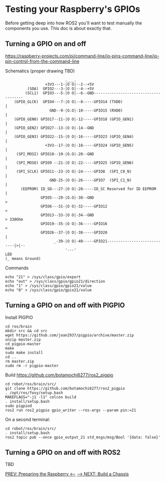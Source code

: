# Testing your Raspberry's GPIOs

Before getting deep into how ROS2 you'll want to test manually the components you use. This doc is about exactly that.

## Turning a GPIO on and off
https://raspberry-projects.com/pi/command-line/io-pins-command-line/io-pin-control-from-the-command-line

Schematics (proper drawing TBD)

```
                           .___.              
                  +3V3---1-|O O|--2--+5V
          (SDA)  GPIO2---3-|O O|--4--+5V
         (SCL1)  GPIO3---5-|O O|--6--GND--------------------------------------
    (GPIO_GLCK)  GPIO4---7-|O O|--8-----GPIO14 (TXD0)                        |
                    GND--9-|O.O|-10-----GPIO15 (RXD0)                        |
    (GPIO_GEN0) GPIO17--11-|O O|-12-----GPIO18 (GPIO_GEN1)                   |
    (GPIO_GEN2) GPIO27--13-|O O|-14--GND                                     |
    (GPIO_GEN3) GPIO22--15-|O O|-16-----GPIO23 (GPIO_GEN4)                   |
                  +3V3--17-|O O|-18-----GPIO24 (GPIO_GEN5)                   |
     (SPI_MOSI) GPIO10--19-|O.O|-20--GND                                     |
     (SPI_MOSO) GPIO9 --21-|O O|-22-----GPIO25 (GPIO_GEN6)                   |
     (SPI_SCLK) GPIO11--23-|O O|-24-----GPIO8  (SPI_C0_N)                    |
                    GND-25-|O O|-26-----GPIO7  (SPI_C1_N)                    |
       (EEPROM) ID_SD---27-|O O|-28-----ID_SC Reserved for ID EEPROM         |
                GPIO5---29-|O.O|-30--GND                                      >
                GPIO6---31-|O O|-32-----GPIO12                               <
                GPIO13--33-|O O|-34--GND                                      > 330Ohm
                GPIO19--35-|O O|-36-----GPIO16                               <
                GPIO26--37-|O O|-38-----GPIO20                                |
                      _-39-|O O|-40-----GPIO21----------------------------|>|--
                           '---'                                          LED
(_ means Ground)
```
Commands
```
echo "21" > /sys/class/gpio/export
echo "out" > /sys/class/gpio/gpio21/direction
echo "1" > /sys/class/gpio/gpio21/value
echo "0" > /sys/class/gpio/gpio21/value
```

## Turning a GPIO on and off with PIGPIO
Install PIGPIO
```
cd ros/brain
mkdir src && cd src
wget https://github.com/joan2937/pigpio/archive/master.zip
unzip master.zip
cd pigpio-master
make
sudo make install
cd ..
rm master.zip
sudo rm -r pigpio-master
```
Build https://github.com/botamochi6277/ros2_pigpio
```
cd robot/ros/brain/src/
git clone https://github.com/botamochi6277/ros2_pigpio
. /opt/ros/foxy/setup.bash
MAKEFLAGS="-j1 -l1" colcon build
. install/setup.bash
sudo pigpiod
ros2 run ros2_pigpio gpio_writer --ros-args --param pin:=21
```
On a second terminal:
```
cd robot/ros/brain/src/
. install/setup.bash
ros2 topic pub --once gpio_output_21 std_msgs/msg/Bool '{data: false}'
```

## Turning a GPIO on and off with ROS2
TBD

[PREV: Preparing the Raspberry <--](002_Raspberry.md) [--> NEXT: Build a Chassis](004_Chassis.md)
